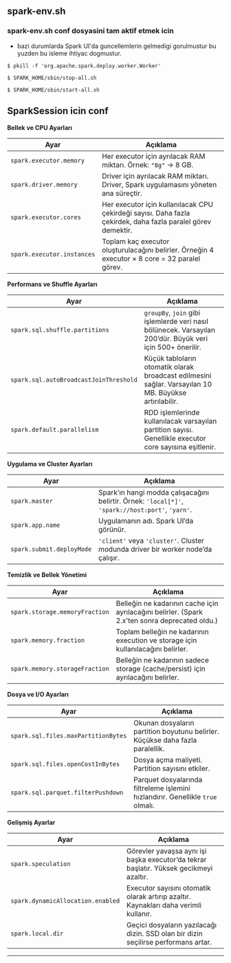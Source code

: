 ## spark-env.sh

### spark-env.sh conf dosyasini tam aktif etmek icin

- bazi durumlarda Spark UI'da guncellemlerin gelmedigi gorulmustur bu yuzden bu isleme ihtiyac dogmustur.

```
$ pkill -f 'org.apache.spark.deploy.worker.Worker'

$ SPARK_HOME/sbin/stop-all.sh

$ SPARK_HOME/sbin/start-all.sh
```



## SparkSession icin conf

**Bellek ve CPU Ayarları**

| Ayar                       | Açıklama                                                                                                     |
| -------------------------- | ------------------------------------------------------------------------------------------------------------ |
| `spark.executor.memory`    | Her executor için ayrılacak RAM miktarı. Örnek: `"8g"` → 8 GB.                                               |
| `spark.driver.memory`      | Driver için ayrılacak RAM miktarı. Driver, Spark uygulamasını yöneten ana süreçtir.                          |
| `spark.executor.cores`     | Her executor için kullanılacak CPU çekirdeği sayısı. Daha fazla çekirdek, daha fazla paralel görev demektir. |
| `spark.executor.instances` | Toplam kaç executor oluşturulacağını belirler. Örneğin 4 executor × 8 core = 32 paralel görev.               |

**Performans ve Shuffle Ayarları**

| Ayar                                   | Açıklama                                                                                                   |
| -------------------------------------- | ---------------------------------------------------------------------------------------------------------- |
| `spark.sql.shuffle.partitions`         | `groupBy`, `join` gibi işlemlerde veri nasıl bölünecek. Varsayılan 200’dür. Büyük veri için 500+ önerilir. |
| `spark.sql.autoBroadcastJoinThreshold` | Küçük tabloların otomatik olarak broadcast edilmesini sağlar. Varsayılan 10 MB. Büyükse artırılabilir.     |
| `spark.default.parallelism`            | RDD işlemlerinde kullanılacak varsayılan partition sayısı. Genellikle executor core sayısına eşitlenir.    |

 **Uygulama ve Cluster Ayarları**

|Ayar|Açıklama|
|---|---|
|`spark.master`|Spark’ın hangi modda çalışacağını belirtir. Örnek: `'local[*]'`, `'spark://host:port'`, `'yarn'`.|
|`spark.app.name`|Uygulamanın adı. Spark UI’da görünür.|
|`spark.submit.deployMode`|`'client'` veya `'cluster'`. Cluster modunda driver bir worker node’da çalışır.|

**Temizlik ve Bellek Yönetimi**

|Ayar|Açıklama|
|---|---|
|`spark.storage.memoryFraction`|Belleğin ne kadarının cache için ayrılacağını belirler. (Spark 2.x’ten sonra deprecated oldu.)|
|`spark.memory.fraction`|Toplam belleğin ne kadarının execution ve storage için kullanılacağını belirler.|
|`spark.memory.storageFraction`|Belleğin ne kadarının sadece storage (cache/persist) için ayrılacağını belirler.|
 
 **Dosya ve I/O Ayarları**

|Ayar|Açıklama|
|---|---|
|`spark.sql.files.maxPartitionBytes`|Okunan dosyaların partition boyutunu belirler. Küçükse daha fazla paralellik.|
|`spark.sql.files.openCostInBytes`|Dosya açma maliyeti. Partition sayısını etkiler.|
|`spark.sql.parquet.filterPushdown`|Parquet dosyalarında filtreleme işlemini hızlandırır. Genellikle `true` olmalı.|
 
 **Gelişmiş Ayarlar**

| Ayar                              | Açıklama                                                                               |
| --------------------------------- | -------------------------------------------------------------------------------------- |
| `spark.speculation`               | Görevler yavaşsa aynı işi başka executor’da tekrar başlatır. Yüksek gecikmeyi azaltır. |
| `spark.dynamicAllocation.enabled` | Executor sayısını otomatik olarak artırıp azaltır. Kaynakları daha verimli kullanır.   |
| `spark.local.dir`                 | Geçici dosyaların yazılacağı dizin. SSD olan bir dizin seçilirse performans artar.     |

---

